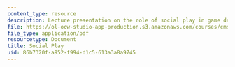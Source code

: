 ```yaml
---
content_type: resource
description: Lecture presentation on the role of social play in game design.
file: https://ol-ocw-studio-app-production.s3.amazonaws.com/courses/cms-608-game-design-spring-2008/86b7320fa952f994d1c5613a3a8a9745_MITCMS_608s08_lec29.pdf
file_type: application/pdf
resourcetype: Document
title: Social Play
uid: 86b7320f-a952-f994-d1c5-613a3a8a9745
---
```

